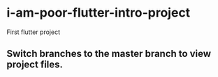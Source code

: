 # i-am-poor-flutter-intro-project
First flutter project

## Switch branches to the master branch to view project files.
